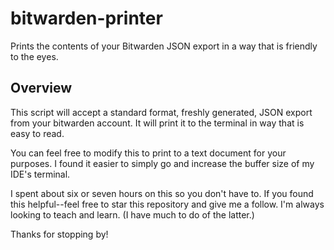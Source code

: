 # bitwarden-printer
Prints the contents of your Bitwarden JSON export in a way that is friendly to the eyes.

## Overview
  This script will accept a standard format, freshly generated, JSON export from your bitwarden account. It will print it to the terminal in way that is easy to read.

  You can feel free to modify this to print to a text document for your purposes. I found it easier to simply go and increase the buffer size of my IDE's terminal.

  I spent about six or seven hours on this so you don't have to. If you found this helpful--feel free to star this repository and give me a follow. I'm always looking to teach and learn. (I have much to do of the latter.)

  Thanks for stopping by!
